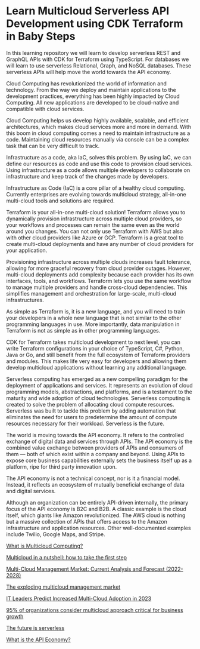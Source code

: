 # Learn Multicloud Serverless API Development using CDK Terraform in Baby Steps

In this learning repository we will learn to develop serverless REST and GraphQL APIs with CDK for Terraform using TypeScript. For databases we will learn to use serverless Relational, Graph, and NoSQL databases. These serverless APIs will help move the world towards the API economy.

Cloud Computing has revolutionized the world of information and technology. From the way we deploy and maintain applications to the development practices, everything has been highly impacted by Cloud Computing. All new applications are developed to be cloud-native and compatible with cloud services.

Cloud Computing helps us develop highly available, scalable, and efficient architectures, which makes cloud services more and more in demand. With this boom in cloud computing comes a need to maintain infrastructure as a code. Maintaining cloud resources manually via console can be a complex task that can be very difficult to track.

Infrastructure as a code, aka IaC, solves this problem. By using IaC, we can define our resources as code and use this code to provision cloud services. Using infrastructure as a code allows multiple developers to collaborate on infrastructure and keep track of the changes made by developers.

Infrastructure as Code (IaC) is a core pillar of a healthy cloud computing. Currently enterprises are evolving towards multicloud strategy, all-in-one multi-cloud tools and solutions are required. 

Terraform is your all-in-one multi-cloud solution! Terraform allows you to dynamically provision infrastructure across multiple cloud providers, so your workflows and processes can remain the same even as the world around you changes. You can not only use Terraform with AWS but also with other cloud providers like Azure or GCP. Terraform is a great tool to create multi-cloud deployments and have any number of cloud providers for your application.

Provisioning infrastructure across multiple clouds increases fault tolerance, allowing for more graceful recovery from cloud provider outages. However, multi-cloud deployments add complexity because each provider has its own interfaces, tools, and workflows. Terraform lets you use the same workflow to manage multiple providers and handle cross-cloud dependencies. This simplifies management and orchestration for large-scale, multi-cloud infrastructures.

As simple as Terraform is, it is a new language, and you will need to train your developers in a whole new language that is not similar to the other programming languages in use. More importantly, data manipulation in Terraform is not as simple as in other programming languages.

CDK for Terraform takes multicloud development to next level, you can write Terraform configurations in your choice of TypeScript, C#, Python, Java or Go, and still benefit from the full ecosystem of Terraform providers and modules. This makes life very easy for developers and allowing them develop multicloud applications without learning any additional language.

Serverless computing has emerged as a new compelling paradigm for the deployment of applications and services. It represents an evolution of cloud programming models, abstractions, and platforms, and is a testament to the maturity and wide adoption of cloud technologies. Serverless computing is created to solve the problem of allocating cloud compute resources. Serverless was built to tackle this problem by adding automation that eliminates the need for users to predetermine the amount of compute resources necessary for their workload. Serverless is the future.

The world is moving towards the API economy. It refers to the controlled exchange of digital data and services through APIs. The API economy is the combined value exchange between providers of APIs and consumers of them — both of which exist within a company and beyond. Using APIs to expose core business capabilities externally sets the business itself up as a platform, ripe for third party innovation upon.

The API economy is not a technical concept, nor is it a financial model. Instead, it reflects an ecosystem of mutually beneficial exchange of data and digital services.

Although an organization can be entirely API-driven internally, the primary focus of the API economy is B2C and B2B. A classic example is the cloud itself, which giants like Amazon revolutionized. The AWS cloud is nothing but a massive collection of APIs that offers access to the Amazon infrastructure and application resources. Other well-documented examples include Twilio, Google Maps, and Stripe.


[What is Multicloud Computing?](https://alignminds.com/what-is-multicloud-computing/)

[Multicloud in a nutshell: how to take the first step](https://services.global.ntt/en-us/insights/blog/multicloud-in-a-nutshell-how-to-take-the-first-step)

[Multi-Cloud Management Market: Current Analysis and Forecast (2022-2028)](https://univdatos.com/report/multi-cloud-management-market/)

[The exploding multicloud management market](https://www.infoworld.com/article/3682894/the-exploding-multicloud-management-market.html)

[IT Leaders Predict Increased Multi-Cloud Adoption in 2023](https://www.dbta.com/Editorial/News-Flashes/IT-Leaders-Predict-Increased-Multi-Cloud-Adoption-in-2023-156367.aspx)

[95% of organizations consider multicloud approach critical for business growth](https://www.dailyhostnews.com/multicloud-adoption-critical-for-business-growth)

[The future is serverless](https://developer.ibm.com/blogs/the-future-is-serverless/)


[What is the API Economy?](https://konghq.com/blog/api-economy)

